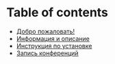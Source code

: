 # Table of contents

* [Добро пожаловать!](README.md)
* [Информация и описание](informaciya-i-opisanie.md)
* [Инструкция по установке](instrukciya-po-ustanovke.md)
* [Запись конференций](zapis-konferencii.md)
